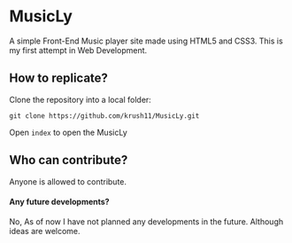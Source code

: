 # MusicLy
A simple Front-End Music player site made using HTML5 and CSS3.
This is my first attempt in Web Development.

## How to replicate?
Clone the repository into a local folder:
```
git clone https://github.com/krush11/MusicLy.git
```
Open `index` to open the MusicLy

## Who can contribute?
Anyone is allowed to contribute.

#### Any future developments?
No, As of now I have not planned any developments in the future. Although ideas are welcome.
